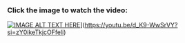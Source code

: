 ### Click the image to watch the video:


[![IMAGE ALT TEXT HERE](https://img.youtube.com/vi/ESxDUzU8ueU/0.jpg)](https://www.youtube.com/watch?v=ESxDUzU8ueU)](https://youtu.be/d_K9-WwSrVY?si=zY0ikeTkjcOFfeli)

